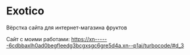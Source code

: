 # Exotico
Вёрстка сайта для интернет-магазина фруктов

Сайт с моими работами: https://xn------6cdbbaxlh0ad0begfleedg3bcgxsgc6gre5d4a.xn--p1ai/turbocode/#d_3
